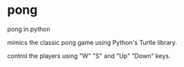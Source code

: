 # pong
pong in python

mimics the classic pong game using Python's Turtle library.

control the players using "W" "S" and "Up" "Down" keys.
